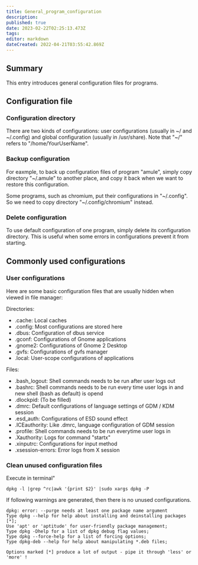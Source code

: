 ```yaml
---
title: General_program_configuration
description: 
published: true
date: 2023-02-22T02:25:13.473Z
tags: 
editor: markdown
dateCreated: 2022-04-21T03:55:42.869Z
---
```


## Summary

This entry introduces general configuration files for programs.

## Configuration file

### Configuration directory

There are two kinds of configurations: user configurations (usually in ~/ and ~/.config) and global configuration (usually in /usr/share). Note that "~/" refers to "/home/YourUserName".

### Backup configuration

For eaxmple, to back up configuration files of program "amule", simply copy directory "~/.amule" to another place, and copy it back when we want to restore this configuration.

Some programs, such as chromium, put their configurations in "~/.config". So we need to copy directory "~/.config/chromium" instead.

### Delete configuration

To use default configuration of one program, simply delete its configuration directory. This is useful when some errors in configurations prevent it from starting.

## Commonly used configurations

### User configurations

Here are some basic configuration files that are usually hidden when viewed in file manager:

Directories:

- .cache: Local caches
- .config: Most configurations are stored here
- .dbus: Configuration of dbus service
- .gconf: Configurations of Gnome applications
- .gnome2: Configurations of Gnome 2 Desktop
- .gvfs: Configurations of gvfs manager
- .local: User-scope configurations of applications

Files:

- .bash_logout: Shell commands needs to be run after user logs out
- .bashrc: Shell commands needs to be run every time user logs in and new shell (bash as default) is opend
- .dlockpid: (To be filled)
- .dmrc: Default configurations of language settings of GDM / KDM session
- .esd_auth: Configurations of ESD sound effect
- .ICEauthority: Like .dmrc, language configuration of GDM session
- .profile: Shell commands needs to be run everytime user logs in
- .Xauthority: Logs for command "startx"
- .xinputrc: Configurations for input method
- .xsession-errors: Error logs from X session

### Clean unused configuration files

Execute in terminal"

    dpkg -l |grep ^rc|awk '{print $2}' |sudo xargs dpkg -P 

If following warnings are generated, then there is no unused configurations.

```
dpkg: error: --purge needs at least one package name argument
Type dpkg --help for help about installing and deinstalling packages [*];
Use 'apt' or 'aptitude' for user-friendly package management;
Type dpkg -Dhelp for a list of dpkg debug flag values;
Type dpkg --force-help for a list of forcing options;
Type dpkg-deb --help for help about manipulating *.deb files;

Options marked [*] produce a lot of output - pipe it through 'less' or 'more' !
```
